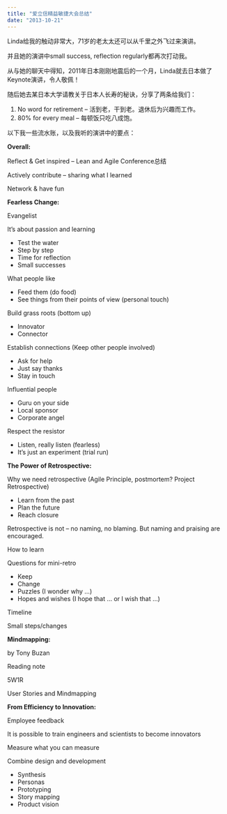 ```yaml
---
title: "爱立信精益敏捷大会总结"
date: "2013-10-21"
---
```


Linda给我的触动非常大，71岁的老太太还可以从千里之外飞过来演讲。

并且她的演讲中small success, reflection regularly都再次打动我。

从与她的聊天中得知，2011年日本刚刚地震后的一个月，Linda就去日本做了Keynote演讲，令人敬佩！

随后她去某日本大学请教关于日本人长寿的秘诀，分享了两条给我们：

1. No word for retirement – 活到老，干到老。退休后为兴趣而工作。
2. 80% for every meal – 每顿饭只吃八成饱。

以下我一些流水账，以及我听的演讲中的要点：

**Overall:**

Reflect & Get inspired – Lean and Agile Conference总结

Actively contribute – sharing what I learned

Network & have fun

**Fearless Change:**

Evangelist

It’s about passion and learning

- Test the water
- Step by step
- Time for reflection
- Small successes

What people like

- Feed them (do food)
- See things from their points of view (personal touch)

Build grass roots (bottom up)

- Innovator
- Connector

Establish connections (Keep other people involved)

- Ask for help
- Just say thanks
- Stay in touch

Influential people

- Guru on your side
- Local sponsor
- Corporate angel

Respect the resistor

- Listen, really listen (fearless)
- It’s just an experiment (trial run)

**The Power of Retrospective:**

Why we need retrospective (Agile Principle, postmortem? Project Retrospective)

- Learn from the past
- Plan the future
- Reach closure

Retrospective is not – no naming, no blaming. But naming and praising are encouraged.

How to learn

Questions for mini-retro

- Keep
- Change
- Puzzles (I wonder why …)
- Hopes and wishes (I hope that … or I wish that …)

Timeline

Small steps/changes

**Mindmapping:**

<Mind maps> by Tony Buzan

Reading note

5W1R

User Stories and Mindmapping

**From Efficiency to Innovation:**

Employee feedback

It is possible to train engineers and scientists to become innovators

Measure what you can measure

Combine design and development

- Synthesis
- Personas
- Prototyping
- Story mapping
- Product vision

